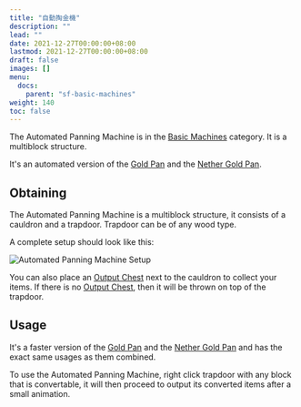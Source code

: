 ```yaml
---
title: "自動掏金機"
description: ""
lead: ""
date: 2021-12-27T00:00:00+08:00
lastmod: 2021-12-27T00:00:00+08:00
draft: false
images: []
menu: 
  docs:
    parent: "sf-basic-machines"
weight: 140
toc: false
---
```


The Automated Panning Machine is in the [Basic Machines](/docs/slimefun/basic-machines) category. It is a multiblock structure.

It's an automated version of the [Gold Pan](/docs/slimefun/gold-pan) and the [Nether Gold Pan](/docs/slimefun/nether-gold-pan).

## Obtaining

The Automated Panning Machine is a multiblock structure, it consists of a cauldron and a trapdoor. Trapdoor can be of any wood type.

A complete setup should look like this:

<img src="/slimefun-images/multiblock-automated-panning-machine.png" alt="Automated Panning Machine Setup">

You can also place an [Output Chest](/docs/slimefun/output-chest) next to the cauldron to collect your items. If there is no [Output Chest](/docs/slimefun/output-chest), then it will be thrown on top of the trapdoor.

## Usage

It's a faster version of the [Gold Pan](/docs/slimefun/gold-pan) and the [Nether Gold Pan](/docs/slimefun/nether-gold-pan) and has the exact same usages as them combined.

To use the Automated Panning Machine, right click trapdoor with any block that is convertable, it will then proceed to output its converted items after a small animation.

